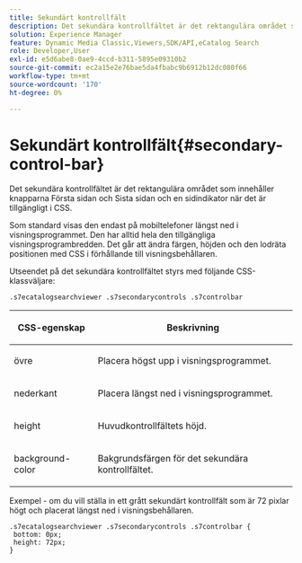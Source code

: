```yaml
---
title: Sekundärt kontrollfält
description: Det sekundära kontrollfältet är det rektangulära området som innehåller knapparna Första sidan och Sista sidan och en sidindikator när det är tillgängligt i CSS.
solution: Experience Manager
feature: Dynamic Media Classic,Viewers,SDK/API,eCatalog Search
role: Developer,User
exl-id: e5d6abe8-0ae9-4ccd-b311-5895e09310b2
source-git-commit: ec2a15e2e76bae5da4fbabc9b6912b12dc080f66
workflow-type: tm+mt
source-wordcount: '170'
ht-degree: 0%

---
```


# Sekundärt kontrollfält{#secondary-control-bar}

Det sekundära kontrollfältet är det rektangulära området som innehåller knapparna Första sidan och Sista sidan och en sidindikator när det är tillgängligt i CSS.

Som standard visas den endast på mobiltelefoner längst ned i visningsprogrammet. Den har alltid hela den tillgängliga visningsprogrambredden. Det går att ändra färgen, höjden och den lodräta positionen med CSS i förhållande till visningsbehållaren.

Utseendet på det sekundära kontrollfältet styrs med följande CSS-klassväljare:

`.s7ecatalogsearchviewer .s7secondarycontrols .s7controlbar`

<table id="table_2C8D322F57114A72B43053CB4539C65C"> 
 <thead> 
  <tr> 
   <th colname="col1" class="entry"> <p> CSS-egenskap </p> </th> 
   <th colname="col2" class="entry"> <p>Beskrivning </p> </th> 
  </tr> 
 </thead>
 <tbody> 
  <tr> 
   <td colname="col1"> <p> <span class="codeph"> övre </span> </p> </td> 
   <td colname="col2"> <p>Placera högst upp i visningsprogrammet. </p> </td> 
  </tr> 
  <tr> 
   <td colname="col1"> <p> <span class="codeph"> nederkant </span> </p> </td> 
   <td colname="col2"> <p>Placera längst ned i visningsprogrammet. </p> </td> 
  </tr> 
  <tr> 
   <td colname="col1"> <p> <span class="codeph"> height </span> </p> </td> 
   <td colname="col2"> <p>Huvudkontrollfältets höjd. </p> </td> 
  </tr> 
  <tr> 
   <td colname="col1"> <p> <span class="codeph"> background-color </span> </p> </td> 
   <td colname="col2"> <p>Bakgrundsfärgen för det sekundära kontrollfältet. </p> </td> 
  </tr> 
 </tbody> 
</table>

Exempel - om du vill ställa in ett grått sekundärt kontrollfält som är 72 pixlar högt och placerat längst ned i visningsbehållaren.

```
.s7ecatalogsearchviewer .s7secondarycontrols .s7controlbar {  
 bottom: 0px; 
 height: 72px; 
}
```
